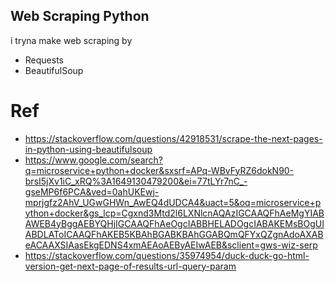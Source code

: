 ## Web Scraping Python

i tryna make web scraping by

* Requests
* BeautifulSoup 

# Ref
- https://stackoverflow.com/questions/42918531/scrape-the-next-pages-in-python-using-beautifulsoup
- https://www.google.com/search?q=microservice+python+docker&sxsrf=APq-WBvFyRZ6dokN90-brsI5jXv1iC_xRQ%3A1649130479200&ei=77tLYr7nC_-gseMP6f6PCA&ved=0ahUKEwj-mprjgfz2AhV_UGwGHWn_AwEQ4dUDCA4&uact=5&oq=microservice+python+docker&gs_lcp=Cgxnd3Mtd2l6LXNlcnAQAzIGCAAQFhAeMgYIABAWEB4yBggAEBYQHjIGCAAQFhAeOgcIABBHELADOgcIABAKEMsBOgUIABDLAToICAAQFhAKEB5KBAhBGABKBAhGGABQmQFYxQZgnAdoAXABeACAAXSIAasEkgEDNS4xmAEAoAEByAEIwAEB&sclient=gws-wiz-serp
- https://stackoverflow.com/questions/35974954/duck-duck-go-html-version-get-next-page-of-results-url-query-param
